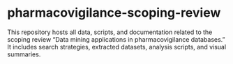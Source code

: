 # pharmacovigilance-scoping-review
This repository hosts all data, scripts, and documentation related to the scoping review “Data mining applications in pharmacovigilance databases.” It includes search strategies, extracted datasets, analysis scripts, and visual summaries.
